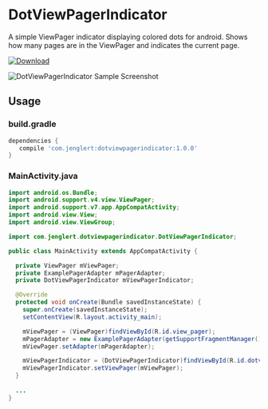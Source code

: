 # DotViewPagerIndicator
A simple ViewPager indicator displaying colored dots for android.
Shows how many pages are in the ViewPager and indicates the current page.

[ ![Download](https://api.bintray.com/packages/jpenglert/maven/com.jenglert.dotviewpagerindicator/images/download.svg) ](https://bintray.com/jpenglert/maven/com.jenglert.dotviewpagerindicator/_latestVersion)

![DotViewPagerIndicator Sample Screenshot][1]

## Usage

### build.gradle

```groovy
dependencies {
   compile 'com.jenglert:dotviewpagerindicator:1.0.0'
}
```

### MainActivity.java

```java
import android.os.Bundle;
import android.support.v4.view.ViewPager;
import android.support.v7.app.AppCompatActivity;
import android.view.View;
import android.view.ViewGroup;

import com.jenglert.dotviewpagerindicator.DotViewPagerIndicator;

public class MainActivity extends AppCompatActivity {

  private ViewPager mViewPager;
  private ExamplePagerAdapter mPagerAdapter;
  private DotViewPagerIndicator mViewPagerIndicator;

  @Override
  protected void onCreate(Bundle savedInstanceState) {
    super.onCreate(savedInstanceState);
    setContentView(R.layout.activity_main);

    mViewPager = (ViewPager)findViewById(R.id.view_pager);
    mPagerAdapter = new ExamplePagerAdapter(getSupportFragmentManager());
    mViewPager.setAdapter(mPagerAdapter);

    mViewPagerIndicator = (DotViewPagerIndicator)findViewById(R.id.dotviewpagerindicator);
    mViewPagerIndicator.setViewPager(mViewPager);
  }
  
  ...
}
```
[1]: https://raw.github.com/jpenglert/DotViewPagerIndicator/tree/master/example/screenshot.png
